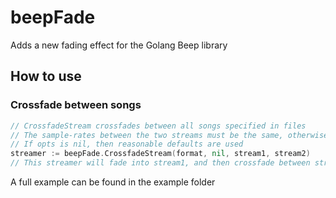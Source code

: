 # beepFade
Adds a new fading effect for the Golang Beep library
## How to use
### Crossfade between songs
```go
// CrossfadeStream crossfades between all songs specified in files
// The sample-rates between the two streams must be the same, otherwise weird things might happen
// If opts is nil, then reasonable defaults are used
streamer := beepFade.CrossfadeStream(format, nil, stream1, stream2)
// This streamer will fade into stream1, and then crossfade between stream1 and stream2, and then fade out of stream2
```
A full example can be found in the example folder
